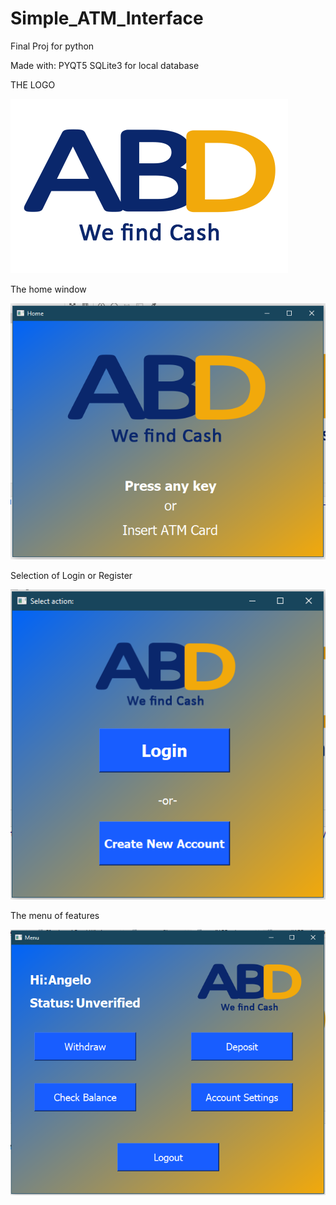 # Simple_ATM_Interface
Final Proj for python

Made with:
PYQT5
SQLite3 for local database

THE LOGO

![alt text](https://github.com/AngeloXD13/Simple_ATM_Interface/blob/main/ui/res/smallABDnobg.png?raw=true)

The home window

![screenshot_1](https://github.com/AngeloXD13/Simple_ATM_Interface/blob/main/ui/res/screenshot_1.png?raw=true)

Selection of Login or Register

![screenshot_3](https://github.com/AngeloXD13/Simple_ATM_Interface/blob/main/ui/res/screenshot_3.png?raw=true)

The menu of features

![scrreenshot_2](https://github.com/AngeloXD13/Simple_ATM_Interface/blob/main/ui/res/screenshot_2.png?raw=true)
